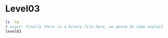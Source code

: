 # Level03

<!-- not here -->
<!-- ## HACKING THE ART OF EXPLOITATION
[the art of exploitation](https://repo.zenk-security.com/Magazine%20E-book/Hacking-%20The%20Art%20of%20Exploitation%20(2nd%20ed.%202008)%20-%20Erickson.pdf) -->

```bash
ls -la
# ouput: finally there is a binary file here, we gonna do some exploit 🤩
level03
```